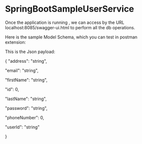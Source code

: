 # SpringBootSampleUserService

Once the application is running , we can access by the URL localhost:8085/swagger-ui.html to perform all the db operations.



Here is the sample Model Schema, which you can test in postman extension:

This is the Json payload:

{
  "address": "string",
 
 "email": "string",
  
"firstName": "string",
 
 "id": 0,

  "lastName": "string",

  "password": "string",
 
 "phoneNumber": 0,
 
 "userId": "string"

}
